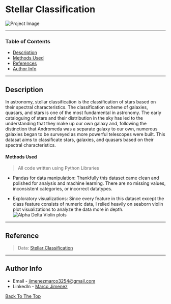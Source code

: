 # Stellar Classification
![Project Image](https://astrobiology.nasa.gov/uploads/filer_public_thumbnails/filer_public/cf/29/cf294394-800d-4fc4-954d-78dba367de36/large_web.jpg__1240x510_q85_subject_location-620%2C254_subsampling-2.jpg)

---

### Table of Contents

- [Description](#description)
- [Methods Used](#methods-used)
- [References](#references)
- [Author Info](#author-info)

---

## Description
In astronomy, stellar classification is the classification of stars based on their spectral characteristics. The classification scheme of galaxies, quasars, and stars is one of the most fundamental in astronomy. The early cataloguing of stars and their distribution in the sky has led to the understanding that they make up our own galaxy and, following the distinction that Andromeda was a separate galaxy to our own, numerous galaxies began to be surveyed as more powerful telescopes were built. This datasat aims to classificate stars, galaxies, and quasars based on their spectral characteristics.


#### Methods Used
> All code written using Python Libraries
- Pandas for data manipulation: Thankfully this dataset came clean and polished for analysis and machine learning. There are no missing values, inconsistent categories, or incorrect datatypes. 

- Exploratory visualizations: Since every feature in this dataset except the class feature consists of numeric data, I relied heavily on seaborn violin plot visualizations to analyze the data more in depth.
![Alpha   Delta Violin plots](https://user-images.githubusercontent.com/97704503/165169798-d66f0302-c1b0-4e5d-9054-dda79833d545.png)


---

## Reference
>Data: [Stellar Classification](https://www.kaggle.com/datasets/fedesoriano/stellar-classification-dataset-sdss17)
---

## Author Info

- Email - jimenezmarco3254@gmail.com
- LinkedIn - [Marco Jimenez](https://www.linkedin.com/in/marco-jimenez-50637922b/)

[Back To The Top](#Food-Sales-Predictions)
